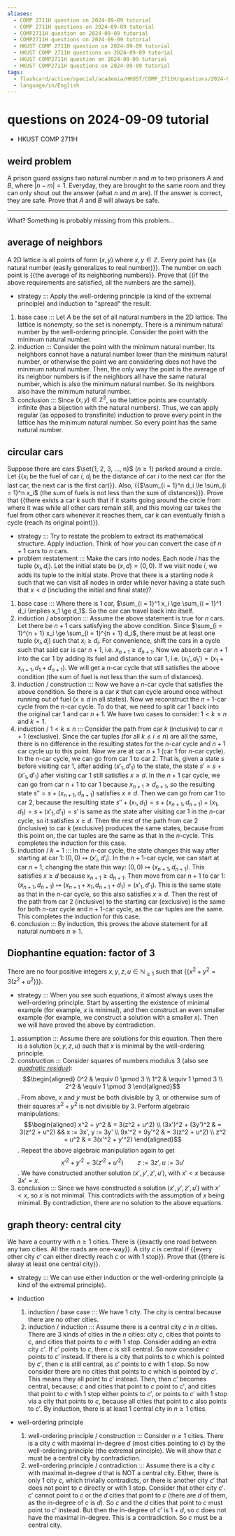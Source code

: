 ```yaml
---
aliases:
  - COMP 2711H question on 2024-09-09 tutorial
  - COMP 2711H questions on 2024-09-09 tutorial
  - COMP2711H question on 2024-09-09 tutorial
  - COMP2711H questions on 2024-09-09 tutorial
  - HKUST COMP 2711H question on 2024-09-09 tutorial
  - HKUST COMP 2711H questions on 2024-09-09 tutorial
  - HKUST COMP2711H question on 2024-09-09 tutorial
  - HKUST COMP2711H questions on 2024-09-09 tutorial
tags:
  - flashcard/active/special/academia/HKUST/COMP_2711H/questions/2024-09-09/tutorial
  - language/in/English
---
```


# questions on 2024-09-09 tutorial

- HKUST COMP 2711H

## weird problem

A prison guard assigns two natural number $n$ and $m$ to two prisoners $A$ and $B$, where $\lvert n − m \rvert = 1$. Everyday, they are brought to the same room and they can only shout out the answer (what $n$ and $m$ are). If the answer is correct, they are safe. Prove that $A$ and $B$ will always be safe.

---

What? Something is probably missing from this problem...

## average of neighbors

A 2D lattice is all points of form $(x, y)$ where $x, y \in \mathbb Z$. Every point has {{a natural number (easily generalizes to real number)}}. The number on each point is {{the average of its neighboring numbers}}. Prove that {{if the above requirements are satisfied, all the numbers are the same}}. <!--SR:!2024-10-14,4,270!2024-10-14,4,270!2024-10-14,4,270-->

- strategy ::: Apply the well-ordering principle (a kind of the extremal principle) and induction to "spread" the result. <!--SR:!2024-10-14,4,270!2024-10-14,4,270-->

1. base case ::: Let $A$ be the set of all natural numbers in the 2D lattice. The lattice is nonempty, so the set is nonempty. There is a minimum natural number by the well-ordering principle. Consider the point with the minimum natural number. <!--SR:!2024-10-14,4,270!2024-10-14,4,270-->
2. induction ::: Consider the point with the minimum natural number. Its neighbors cannot have a natural number lower than the minimum natural number, or otherwise the point we are considering does not have the minimum natural number. Then, the only way the point is the average of its neighbor numbers is if the neighbors all have the same natural number, which is also the minimum natural number. So its neighbors also have the minimum natural number. <!--SR:!2024-10-14,4,270!2024-10-14,4,270-->
3. conclusion ::: Since $(x, y) \in \mathbb Z^2$, so the lattice points are countably infinite (has a bijection with the natural numbers). Thus, we can apply regular (as opposed to transfinite) induction to prove every point in the lattice has the minimum natural number. So every point has the same natural number. <!--SR:!2024-10-14,4,270!2024-10-14,4,270-->

## circular cars

Suppose there are cars $\set{1, 2, 3, ..., n}$ ($n \ge 1$) parked around a circle. Let {{$x_i$ be the fuel of car $i$, $d_i$ be the distance of car $i$ to the next car (for the last car, the next car is the first car)}}. Also, {{$\sum_{i = 1}^n d_i \le \sum_{i = 1}^n x_i$ (the sum of fuels is not less than the sum of distances)}}. Prove that {{there exists a car $k$ such that if it starts going around the circle from where it was while all other cars remain still, and this moving car takes the fuel from other cars whenever it reaches them, car $k$ can eventually finish a cycle (reach its original point)}}. <!--SR:!2024-10-14,4,270!2024-10-14,4,270!2024-10-14,4,270-->

- strategy ::: Try to restate the problem to extract its mathematical structure. Apply induction. Think of how you can convert the case of $n + 1$ cars to $n$ cars. <!--SR:!2024-10-14,4,270!2024-10-14,4,270-->
- problem restatement ::: Make the cars into nodes. Each node $i$ has the tuple $(x_i, d_i)$. Let the initial state be $(x, d) = (0, 0)$. If we visit node $i$, we adds its tuple to the initial state. Prove that there is a starting node $k$ such that we can visit all nodes in order while never having a state such that $x < d$ (including the initial and final state)? <!--SR:!2024-10-14,4,270!2024-10-14,4,270-->

1. base case ::: Where there is 1 car, $\sum_{i = 1}^1 x_i \ge \sum_{i = 1}^1 d_i \implies x_1 \ge d_1$. So the car can travel back into itself. <!--SR:!2024-10-14,4,270!2024-10-14,4,270-->
2. induction / absorption ::: Assume the above statement is true for $n$ cars. Let there be $n + 1$ cars satisfying the above condition. Since $\sum_{i = 1}^{n + 1} x_i \ge \sum_{i = 1}^{n + 1} d_i$, there must be at least one tuple $(x_i, d_i)$ such that $x_i \ge d_i$. For convenience, shift the cars in a cycle such that said car is car $n + 1$, i.e. $x_{n + 1} \ge d_{n + 1}$. Now we absorb car $n + 1$ into the car 1 by adding its fuel and distance to car 1, i.e. $(x_1', d_1') = (x_1 + x_{n + 1}, d_1 + d_{n + 1})$. We will get a $n$-car cycle that still satisfies the above condition (the sum of fuel is not less than the sum of distances). <!--SR:!2024-10-14,4,270!2024-10-14,4,270-->
3. induction / construction ::: Now we have a $n$-car cycle that satisfies the above condition. So there is a car $k$ that can cycle around once without running out of fuel ($x \ge d$ in all states). Now we reconstruct the $n + 1$-car cycle from the $n$-car cycle. To do that, we need to split car 1 back into the original car 1 and car $n + 1$. We have two cases to consider: $1 < k \le n$ and $k = 1$. <!--SR:!2024-10-14,4,270!2024-10-14,4,270-->
4. induction / $1 < k \le n$ ::: Consider the path from car $k$ (inclusive) to car $n + 1$ (exclusive). Since the car tuples (for all $k \le i \le n$) are all the same, there is no difference in the resulting states for the $n$-car cycle and $n + 1$ car cycle up to this point. Now we are at car $n + 1$ (car 1 for $n$-car cycle). In the $n$-car cycle, we can go from car 1 to car 2. That is, given a state $s$ before visiting car 1, after adding $(x'_1, d'_1)$ to the state, the state $s' = s + (x'_1, d'_1)$ after visiting car 1 still satisfies $x \ge d$. In the $n + 1$ car cycle, we can go from car $n + 1$ to car 1 because $x_{n + 1} \ge d_{n + 1}$, so the resulting state $s'' = s + (x_{n + 1}, d_{n + 1})$ satisfies $x \ge d$. Then we can go from car 1 to car 2, because the resulting state $s'' + (x_1, d_1) = s + (x_{n + 1}, d_{n + 1}) + (x_1, d_1) = s + (x'_1, d'_1) = s'$ is same as the state after visiting car 1 in the $n$-car cycle, so it satisfies $x \ge d$. Then the rest of the path from car 2 (inclusive) to car $k$ (exclusive) produces the same states, because from this point on, the car tuples are the same as that in the $n$-cycle. This completes the induction for this case. <!--SR:!2024-10-13,3,250!2024-10-14,4,270-->
5. induction / $k = 1$ ::: In the $n$-car cycle, the state changes this way after starting at car 1: $(0, 0) \mapsto (x'_i, d'_i)$. In the $n + 1$-car cycle, we can start at car $n + 1$, changing the state this way: $(0, 0) \mapsto (x_{n + 1}, d_{n + 1})$. This satisfies $x \ge d$ because $x_{n + 1} \ge d_{n + 1}$. Then move from car $n + 1$ to car 1: $(x_{n + 1}, d_{n + 1}) \mapsto (x_{n + 1} + x_1, d_{n + 1} + d_1) = (x'_1, d'_1)$. This is the same state as that in the $n$-car cycle, so this also satisfies $x \ge d$. Then the rest of the path from car 2 (inclusive) to the starting car (exclusive) is the same for both $n$-car cycle and $n + 1$-car cycle, as the car tuples are the same. This completes the induction for this case. <!--SR:!2024-10-14,4,270!2024-10-14,4,270-->
6. conclusion ::: By induction, this proves the above statement for all natural numbers $n \ge 1$. <!--SR:!2024-10-14,4,270!2024-10-14,4,270-->

## Diophantine equation: factor of 3

There are no four positive integers $x, y, z, u \in \mathbb N_{\ge 1}$ such that {{$x^2 + y^2 = 3(z^2 + u^2)$}}. <!--SR:!2024-10-14,4,270-->

- strategy ::: When you see such equations, it almost always uses the well-ordering principle. Start by asserting the existence of minimal example (for example, $x$ is minimal), and then construct an even smaller example (for example, we construct a solution with a smaller $x$). Then we will have proved the above by contradiction. <!--SR:!2024-10-14,4,270!2024-10-14,4,270-->

1. assumption ::: Assume there are solutions for this equation. Then there is a solution $(x, y, z, u)$ such that $x$ is minimal by the well-ordering principle. <!--SR:!2024-10-14,4,270!2024-10-14,4,270-->
2. construction ::: Consider squares of numbers modulus 3 (also see [_quadratic residue_](../../../../../general/quadratic%20residue.md)): $$\begin{aligned} 0^2 & \equiv 0 \pmod 3 \\ 1^2 & \equiv 1 \pmod 3 \\ 2^2 & \equiv 1 \pmod 3 \end{aligned}$$. From above, $x$ and $y$ must be both divisible by 3, or otherwise sum of their squares $x^2 + y^2$ is not divisible by 3. Perform algebraic manipulations: $$\begin{aligned} x^2 + y^2 & = 3(z^2 + u^2) \\ (3x')^2 + (3y')^2 & = 3(z^2 + u^2) && x := 3x', y := 3y' \\ 9x'^2 + 9y'^2 & = 3(z^2 + u^2) \\ z^2 + u^2 & = 3(x'^2 + y'^2) \end{aligned}$$. Repeat the above algebraic manipulation again to get $$x'^2 + y'^2 = 3(z'^2 + u'^2) \qquad z := 3z', u := 3u'$$. We have constructed another solution $(x', y', z', u')$, with $x' < x$ because $3x' = x$. <!--SR:!2024-10-14,4,270!2024-10-14,4,270-->
3. conclusion ::: Since we have constructed a solution $(x', y', z', u')$ with $x' < x$, so $x$ is not minimal. This contradicts with the assumption of $x$ being minimal. By contradiction, there are no solution to the above equations. <!--SR:!2024-10-14,4,270!2024-10-14,4,270-->

## graph theory: central city

We have a country with $n \ge 1$ cities. There is {{exactly one road between any two cities. All the roads are one-way}}. A city $c$ is central if {{every other city $c′$ can either directly reach $c$ or with 1 stop}}. Prove that {{there is alway at least one central city}}. <!--SR:!2024-10-14,4,270!2024-10-14,4,270!2024-10-14,4,270-->

- strategy ::: We can use either induction or the well-ordering principle (a kind of the extremal principle). <!--SR:!2024-10-14,4,270!2024-10-14,4,270-->

- induction
  1. induction / base case ::: We have 1 city. The city is central because there are no other cities. <!--SR:!2024-10-14,4,270!2024-10-14,4,270-->
  2. induction / induction ::: Assume there is a central city $c$ in $n$ cities. There are 3 kinds of cities in the $n$ cities: city $c$, cities that points to $c$, and cities that points to $c$ with 1 stop. Consider adding an extra city $c'$. If $c'$ points to $c$, then $c$ is still central. So now consider $c$ points to $c'$ instead. If there is a city that points to $c$ which is pointed by $c'$, then $c$ is still central, as $c'$ points to $c$ with 1 stop. So now consider there are no cities that points to $c$ which is pointed by $c'$. This means they all point to $c'$ instead. Then, then $c'$ becomes central, because: $c$ and cities that point to $c$ point to $c'$, and cities that point to $c$ with 1 stop either points to $c'$, or points to $c'$ with 1 stop via a city that points to $c$, because all cities that point to $c$ also points to $c'$. By induction, there is at least 1 central city in $n \ge 1$ cities. <!--SR:!2024-10-14,4,270!2024-10-14,4,270-->
- well-ordering principle
  1. well-ordering principle / construction ::: Consider $n \ge 1$ cities. There is a city $c$ with maximal in-degree $d$ (most cities pointing to $c$) by the well-ordering principle (the extremal principle). We will show that $c$ must be a central city by contradiction. <!--SR:!2024-10-14,4,270!2024-10-14,4,270-->
  2. well-ordering principle / contradiction ::: Assume there is a city $c$ with maximal in-degree $d$ that is NOT a central city. Either, there is only 1 city $c$, which trivially contradicts, or there is another city $c'$ that does not point to $c$ directly or with 1 stop. Consider that other city $c'$. $c'$ cannot point to $c$ or the $d$ cities that point to $c$ (there are $d$ of them, as the in-degree of $c$ is $d$). So $c$ and the $d$ cities that point to $c$ must point to $c'$ instead. But then the in-degree of $c'$ is $1 + d$, so $c$ does not have the maximal in-degree. This is a contradiction. So $c$ must be a central city. <!--SR:!2024-10-14,4,270!2024-10-14,4,270-->
